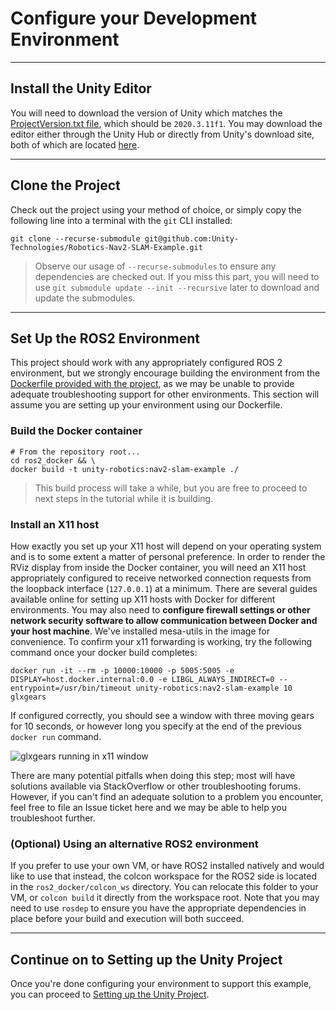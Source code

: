 # Configure your Development Environment
---  
## Install the Unity Editor  
You will need to download the version of Unity which matches the [ProjectVersion.txt file](https://github.com/Unity-Technologies/Robotics-Nav2-SLAM-Example/blob/dev/Nav2SLAMExampleProject/ProjectSettings/ProjectVersion.txt#L1), which should be `2020.3.11f1`. You may download the editor either through the Unity Hub or directly from Unity's download site, both of which are located [here](https://unity3d.com/get-unity/download).

---

## Clone the Project
Check out the project using your method of choice, or simply copy the following line into a terminal with the `git` CLI installed:  
```
git clone --recurse-submodule git@github.com:Unity-Technologies/Robotics-Nav2-SLAM-Example.git
```  
>Observe our usage of `--recurse-submodules` to ensure any dependencies are checked out. If you miss this part, you will need to use `git submodule update --init --recursive` later to download and update the submodules.

---

## Set Up the ROS2 Environment
This project should work with any appropriately configured ROS 2 environment, but we strongly encourage building the environment from the [Dockerfile provided with the project](../ros2_docker/Dockerfile), as we may be unable to provide adequate troubleshooting support for other environments. This section will assume you are setting up your environment using our Dockerfile.
### Build the Docker container
```
# From the repository root...
cd ros2_docker && \
docker build -t unity-robotics:nav2-slam-example ./
```
>This build process will take a while, but you are free to proceed to next steps in the tutorial while it is building.

### Install an X11 host
How exactly you set up your X11 host will depend on your operating system and is to some extent a matter of personal preference.  In order to render the RViz display from inside the Docker container, you will need an X11 host appropriately configured to receive networked connection requests from the loopback interface (`127.0.0.1`) at a minimum.  There are several guides available online for setting up X11 hosts with Docker for different environments. You may also need to **configure firewall settings or other network security software to allow communication between Docker and your host machine**. We've installed mesa-utils in the image for convenience. To confirm your x11 forwarding is working, try the following command once your docker build completes:

```
docker run -it --rm -p 10000:10000 -p 5005:5005 -e DISPLAY=host.docker.internal:0.0 -e LIBGL_ALWAYS_INDIRECT=0 --entrypoint=/usr/bin/timeout unity-robotics:nav2-slam-example 10 glxgears
```

If configured correctly, you should see a window with three moving gears for 10 seconds, or however long you specify at the end of the previous `docker run` command.

![glxgears running in x11 window](images/glxgears.gif)

There are many potential pitfalls when doing this step; most will have solutions available via StackOverflow or other troubleshooting forums. However, if you can't find an adequate solution to a problem you encounter, feel free to file an Issue ticket here and we may be able to help you troubleshoot further.

### (Optional) Using an alternative ROS2 environment
If you prefer to use your own VM, or have ROS2 installed natively and would like to use that instead, the colcon workspace for the ROS2 side is located in the `ros2_docker/colcon_ws` directory.  You can relocate this folder to your VM, or `colcon build` it directly from the workspace root. Note that you may need to use `rosdep` to ensure you have the appropriate dependencies in place before your build and execution will both succeed.

---


## Continue on to Setting up the Unity Project
Once you're done configuring your environment to support this example, you can proceed to [Setting up the Unity Project](unity_project.md).
